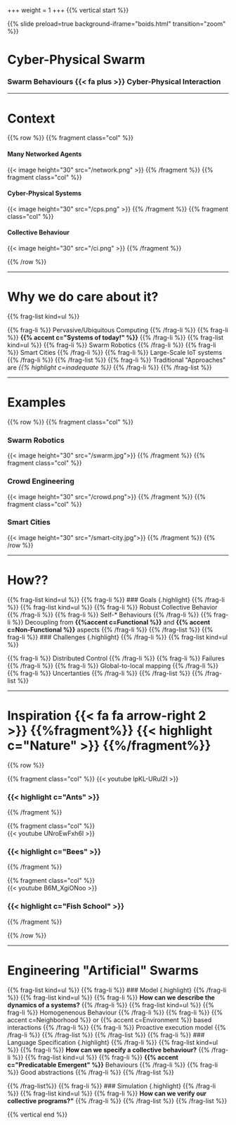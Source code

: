 +++
weight = 1
+++
{{% vertical start %}}

{{% slide preload=true background-iframe="boids.html" transition="zoom" %}}

# Cyber-Physical Swarm
<h3 class="accent"> <span class="fragment"> Swarm Behaviours </span> <span class="fragment"> {{< fa plus >}} </span> <span class="fragment"> Cyber-Physical Interaction </span> </h3>

---

# Context

{{% row %}}
{{% fragment class="col" %}} 
#### Many Networked Agents
{{< image height="30" src="/network.png" >}} 
{{% /fragment %}}
{{% fragment class="col" %}} 
#### Cyber-Physical Systems
{{< image height="30" src="/cps.png" >}} 
{{% /fragment %}}
{{% fragment class="col" %}} 
#### Collective Behaviour  
{{< image height="30" src="/ci.png" >}} 
{{% /fragment %}}

{{% /row %}}

---

# Why we do care about it?

{{% frag-list kind=ul %}}

{{% frag-li %}} Pervasive/Ubiquitous Computing {{% /frag-li %}}
{{% frag-li %}} **{{% accent c="Systems of today!" %}}** {{% /frag-li %}}
{{% frag-list kind=ul %}}
  {{% frag-li %}} Swarm Robotics {{% /frag-li %}}
  {{% frag-li %}} Smart Cities {{% /frag-li %}}
  {{% frag-li %}} Large-Scale IoT systems {{% /frag-li %}}
{{% /frag-list %}}
{{% frag-li %}} Traditional "Approaches" are *{{% highlight c=inadequate %}}* {{% /frag-li %}}
{{% /frag-list %}}

---

# Examples


{{% row %}}
{{% fragment class="col" %}}
### Swarm Robotics
{{< image height="30" src="/swarm.jpg">}} 
{{% /fragment %}}
{{% fragment class="col" %}}
### Crowd Engineering
{{< image height="30" src="/crowd.png">}} 
{{% /fragment %}}
{{% fragment class="col" %}}
### Smart Cities
{{< image height="30" src="/smart-city.jpg">}} 
{{% /fragment %}}
{{% /row %}}

---

# How??
{{% frag-list kind=ul %}}
{{% frag-li %}} ### Goals {.highlight}
{{% /frag-li %}}
  {{% frag-list kind=ul %}}
  {{% frag-li %}} Robust Collective Behavior {{% /frag-li %}}
  {{% frag-li %}} Self-* Behaviours {{% /frag-li %}}
  {{% frag-li %}} Decoupling from **{{%accent c=Functional %}}** and **{{% accent c=Non-Functional %}}** aspects {{% /frag-li %}}
  {{% /frag-list %}}
{{% frag-li %}} ### Challenges {.highlight} {{% /frag-li %}}
  {{% frag-list kind=ul %}}

  {{% frag-li %}} Distributed Control {{% /frag-li %}}
  {{% frag-li %}} Failures {{% /frag-li %}}
  {{% frag-li %}} Global-to-local mapping {{% /frag-li %}}
  {{% frag-li %}} Uncertanties {{% /frag-li %}}
  {{% /frag-list %}}
{{% /frag-list %}}

---


# Inspiration {{< fa fa arrow-right 2 >}} {{%fragment%}} {{< highlight c="Nature" >}} {{%/fragment%}}

{{% row %}}

{{% fragment class="col" %}} 
{{< youtube IpKL-URul2I >}}
###  {{< highlight c="Ants" >}}
{{% /fragment %}}

{{% fragment class="col" %}}  
{{< youtube UNroEwFxh6I >}}
### {{< highlight c="Bees" >}}
{{% /fragment %}}

{{% fragment class="col" %}}  
{{< youtube B6M_XgiONoo >}}
### {{< highlight c="Fish School" >}}
{{% /fragment %}}

{{% /row %}}

---

# Engineering "Artificial" Swarms
{{% frag-list kind=ul %}}
{{% frag-li %}} ### Model {.highlight} {{% /frag-li %}} 
{{% frag-list kind=ul %}}
{{% frag-li %}} **How can we describe the dynamics of a systems?** {{% /frag-li %}} 
{{% frag-list kind=ul %}}
{{% frag-li %}} Homogenenous Behaviour {{% /frag-li %}} 
{{% frag-li %}} {{% accent c=Neighborhood %}} or {{% accent c=Environment %}} based interactions {{% /frag-li %}} 
{{% frag-li %}} Proactive execution model {{% /frag-li %}} 
{{% /frag-list %}}
{{% /frag-list %}}
{{% frag-li %}} ### Language Specification {.highlight} {{% /frag-li %}}
{{% frag-list kind=ul %}}
{{% frag-li %}} **How can we specify a collective behaviour?** {{% /frag-li %}} 
{{% frag-list kind=ul %}}
{{% frag-li %}} **{{% accent c="Predicatable Emergent" %}}** Behaviours {{% /frag-li %}} 
{{% frag-li %}} Good abstractions {{% /frag-li %}} 
{{% /frag-list %}}

{{% /frag-list%}}
{{% frag-li %}} ### Simulation {.highlight} {{% /frag-li %}}
{{% frag-list kind=ul %}}
{{% frag-li %}} **How can we verify our collective programs?"** {{% /frag-li %}} 
{{% /frag-list %}}
{{% /frag-list %}}

{{% vertical end %}}

